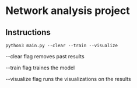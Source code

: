 # Network analysis project

## Instructions
```
python3 main.py --clear --train --visualize
```
--clear flag removes past results

--train flag traines the model

--visualize flag runs the visualizations on the results